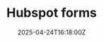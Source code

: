 ---
title: Hubspot forms
linkTitle: Hubspot forms
date: '2025-04-24T16:18:00Z'
weight: 1
description: Suggestions for HubSpot forms for Green Orbit Digital include lead generation,
  contact inquiries, event registrations, subscriptions, career interests, and landing
  page-specific forms, with tips for effective implementation and GDPR compliance.
draft: false
ref: hubspot-forms
---